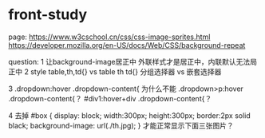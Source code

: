 # front-study
page:
https://www.w3cschool.cn/css/css-image-sprites.html
https://developer.mozilla.org/en-US/docs/Web/CSS/background-repeat

question:
1
让background-image居正中
外联样式才是居正中，内联默认无法局正中
2
style
table,th,td{} vs table th td{}
分组选择器 vs 嵌套选择器


3
.dropdown:hover .dropdown-content{ 
为什么不能 
.dropdown>p:hover .dropdown-content{？
#div1:hover+div .dropdown-content{？


4 
去掉
#box 
{
	display: block;
	width:300px; 
	height:300px;
	border:2px solid black;
	background-image: url(./th.jpg);
}
才能正常显示下面三张图片？